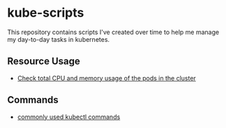 # kube-scripts

This repository contains scripts I've created over time to help me manage my day-to-day tasks in kubernetes.

## Resource Usage

- [Check total CPU and memory usage of the pods in the cluster](resource-usage/)

## Commands
- [commonly used kubectl commands](kubectl/)
